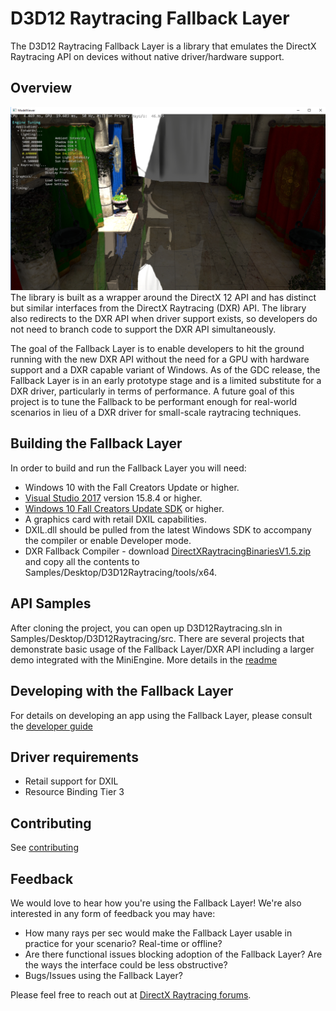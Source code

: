 # D3D12 Raytracing Fallback Layer
The D3D12 Raytracing Fallback Layer is a library that emulates the DirectX Raytracing API on devices without native driver/hardware support.

## Overview
![MiniEngine Screenshot](../../Samples/Desktop/D3D12Raytracing/src/D3D12RaytracingMiniEngineSample/Screenshot.png)
The library is built as a wrapper around the DirectX 12 API and has distinct but similar interfaces from the DirectX Raytracing (DXR) API. The library also redirects to the DXR API when driver support exists, so developers do not need to branch code to support the DXR API simultaneously. 

The goal of the Fallback Layer is to enable developers to hit the ground running with the new DXR API without the need for a GPU with hardware support and a DXR capable variant of Windows. As of the GDC release, the Fallback Layer is in an early prototype stage and is a limited substitute for a DXR driver, particularly in terms of performance. A future goal of this project is to tune the Fallback to be performant enough for real-world scenarios in lieu of a DXR driver for small-scale raytracing techniques.


## Building the Fallback Layer
In order to build and run the Fallback Layer you will need:
* Windows 10 with the Fall Creators Update or higher.
* [Visual Studio 2017](https://www.visualstudio.com/) version 15.8.4 or higher.
* [Windows 10 Fall Creators Update SDK](https://developer.microsoft.com/en-US/windows/downloads/windows-10-sdk) or higher.
* A graphics card with retail DXIL capabilities.
* DXIL.dll should be pulled from the latest Windows SDK to accompany the compiler or enable Developer mode.
* DXR Fallback Compiler - download [DirectXRaytracingBinariesV1.5.zip](https://github.com/Microsoft/DirectX-Graphics-Samples/releases/tag/v1.5-dxr) and copy all the contents to Samples/Desktop/D3D12Raytracing/tools/x64.

## API Samples
After cloning the project, you can open up D3D12Raytracing.sln in Samples/Desktop/D3D12Raytracing/src. There are several projects that demonstrate basic usage of the Fallback Layer/DXR API including a larger demo integrated with the MiniEngine. More details in the [readme](../../Samples/Desktop/D3D12Raytracing/readme.md)

## Developing with the Fallback Layer
For details on developing an app using the Fallback Layer, please consult the [developer guide](developerguide.md)

## Driver requirements
* Retail support for DXIL
* Resource Binding Tier 3

## Contributing
See [contributing](contributing.md)

## Feedback
We would love to hear how you're using the Fallback Layer! We're also interested in any form of feedback you may have:
* How many rays per sec would make the Fallback Layer usable in practice for your scenario? Real-time or offline?
* Are there functional issues blocking adoption of the Fallback Layer? Are the ways the interface could be less obstructive?
* Bugs/Issues using the Fallback Layer?

Please feel free to reach out at [DirectX Raytracing forums](http://forums.directxtech.com/index.php?PHPSESSID=394klvdd3683tt1fjkh2jteav1&board=248.0).
